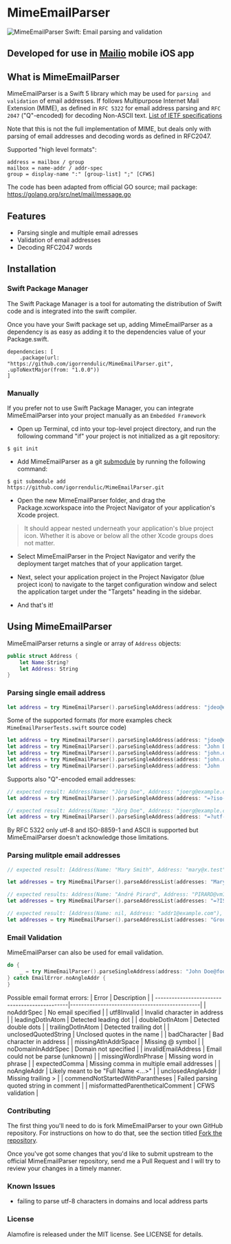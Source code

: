 # MimeEmailParser

![MimeEmailParser Swift: Email parsing and validation](https://raw.githubusercontent.com/igorrendulic/MimeEmailParser/master/icon-72x72.png)

Developed for use in [Mailio](https://mail.io) mobile iOS app
-----

## What is MimeEmailParser

MimeEmailParser is a Swift 5 library which may be used for `parsing and validation` of email addresses. If follows Multipurpose Internet Mail Extension (MIME), as defined in `RFC 5322` for email address parsing and `RFC 2047` ("Q"-encoded) for decoding Non-ASCII text. [List of IETF specifications](https://github.com/jstedfast/MimeKit/blob/master/RFCs.md)

Note that this is not the full implementation of MIME, but deals only with parsing of email addresses and decoding words as defined in RFC2047. 

Supported "high level formats":
```
address = mailbox / group
mailbox = name-addr / addr-spec
group = display-name ":" [group-list] ";" [CFWS]
```

The code has been adapted from official GO source; mail package: https://golang.org/src/net/mail/message.go 

## Features

- Parsing single and multiple email adresses
- Validation of email addresses
- Decoding RFC2047 words


## Installation

### Swift Package Manager

The Swift Package Manager is a tool for automating the distribution of Swift code and is integrated into the swift compiler. 

Once you have your Swift package set up, adding MimeEmailParser as a dependency is as easy as adding it to the dependencies value of your Package.swift.

```
dependencies: [
    .package(url: "https://github.com/igorrendulic/MimeEmailParser.git", .upToNextMajor(from: "1.0.0"))
]
```

### Manually

If you prefer not to use Swift Package Manager, you can integrate MimeEmailParser into your project manually as an `Embedded Framework`

- Open up Terminal, cd into your top-level project directory, and run the following command "if" your project is not initialized as a git repository:
```
$ git init
```

- Add MimeEmailParser as a git [submodule](https://git-scm.com/docs/git-submodule) by running the following command:
```
$ git submodule add https://github.com/igorrendulic/MimeEmailParser.git
```

- Open the new MimeEmailParser folder, and drag the Package.xcworkspace into the Project Navigator of your application's Xcode project.
> It should appear nested underneath your application's blue project icon. Whether it is above or below all the other Xcode groups does not matter.

- Select MimeEmailParser in the Project Navigator and verify the deployment target matches that of your application target.

- Next, select your application project in the Project Navigator (blue project icon) to navigate to the target configuration window and select the application target under the "Targets" heading in the sidebar.

- And that's it!


## Using MimeEmailParser

MimeEmailParser returns a single or array of `Address` objects:

```swift
public struct Address {
    let Name:String?
    let Address: String
}
```

### Parsing single email address

```swift
let address = try MimeEmailParser().parseSingleAddress(address: "jdeo@example.domain")
```
Some of the supported formats (for more examples check `MimeEmailParserTests.swift` source code)

```swift
let address = try MimeEmailParser().parseSingleAddress(address: "jdoe@example.domain")
let address = try MimeEmailParser().parseSingleAddress(address: "John Doe <jdoe@machine.example>")
let address = try MimeEmailParser().parseSingleAddress(address: "john.q.public@example.com")
let address = try MimeEmailParser().parseSingleAddress(address: "john.q.public@example.com")
let address = try MimeEmailParser().parseSingleAddress(address: "John !@M@! Doe <jdoe@machine.example>") // yes. it's a valid address 
```

Supports also "Q"-encoded email addresses:
```swift
// expected result: Address(Name: "Jörg Doe", Address: "joerg@example.com")
let address = try MimeEmailParser().parseSingleAddress(address: "=?iso-8859-1?q?J=F6rg_Doe?= <joerg@example.com>")

// expected result: Address(Name: "Jörg Doe", Address: "joerg@example.com")
let address = try MimeEmailParser().parseSingleAddress(address: "=?utf-8?q?J=C3=B6rg?=  =?utf-8?q?Doe?= <joerg@example.com>")
```

By RFC 5322 only utf-8 and ISO-8859-1 and ASCII is supported but MimeEmailParser doesn't acknowledge those limitations. 


### Parsing mulitple email addresses

```swift
// expected result: [Address(Name: "Mary Smith", Address: "mary@x.test"),Address(Name: nil, Address: "jdoe@example.org"),Address(Name: "Who?", Address: "<one@y.test>")]

let addresses = try MimeEmailParser().parseAddressList(addresses: "Mary Smith <mary@x.test>, jdoe@example.org, Who? <one@y.test>")

// expected results: Address(Name: "André Pirard", Address: "PIRARD@vm1.ulg.ac.be")
let addresses = try MimeEmailParser().parseAddressList(addresses: "=?ISO-8859-1?Q?Andr=E9?= Pirard <PIRARD@vm1.ulg.ac.be>")

// expected result: [Address(Name: nil, Address: "addr1@example.com"), Address(Name: nil, Address: "addr2@example.com"), Address(Name: "John", Address: "addr3@example.com")] 
let addresses = try MimeEmailParser().parseAddressList(addresses: "Group1: <addr1@example.com>;, Group 2: addr2@example.com;, John <addr3@example.com>")
```

### Email Validation

MimeEmailParser can also be used for email validation.

```swift
do {
    _ = try MimeEmailParser().parseSingleAddress(address: "John Doe@foo.bar")
} catch EmailError.noAngleAddr {
}
```

Possible email format errors:
| Error                                         |  Description                                  |
| ----------------------------------------------|-----------------------------------------------|
| noAddrSpec                                    |  No email specified                           |
| utf8Invalid                                   |  Invalid character in address                 |
| leadingDotInAtom                              |  Detected leading dot                         |
| doubleDotInAtom                               |  Detected double dots                         |
| trailingDotInAtom                             |  Detected trailing dot                        |
| unclosedQuotedString                          |  Unclosed quotes in the name                  |
| badCharacter                                  |  Bad character in address                     |
| missingAtInAddrSpace                          |  Missing @ symbol                             |
| noDomainInAddrSpec                            |  Domain not specified                         |
| invalidEmailAddress                           |  Email could not be parse (unknown)           |
| missingWordInPhrase                           |  Missing word in phrase                       |
| expectedComma                                 |  Missing comma in multiple email addresses    |
| noAngleAddr                                   |  Likely meant to be "Full Name <...>"         |
| unclosedAngleAddr                             |  Missing trailing >                           |
| commendNotStartedWithParantheses              |  Failed parsing quoted string in comment      |
| misformattedParentheticalComment              |  CFWS validation                              |


### Contributing

The first thing you'll need to do is fork MimeEmailParser to your own GitHub repository. For instructions on how to do that, see the section titled [Fork the repository](https://guides.github.com/activities/forking/).


Once you've got some changes that you'd like to submit upstream to the official MimeEmailParser repository, send me a Pull Request and I will try to review your changes in a timely manner.

### Known Issues

- failing to parse utf-8 characters in domains and local address parts

### License

Alamofire is released under the MIT license. See LICENSE for details.
